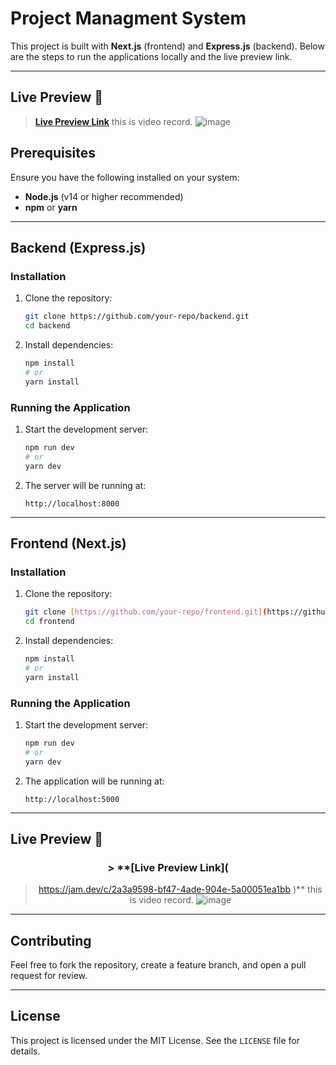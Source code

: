 # Project Managment System 

This project is built with **Next.js** (frontend) and **Express.js** (backend). Below are the steps to run the applications locally and the live preview link.

---

## Live Preview 🔴

> **[Live Preview Link](
>https://jam.dev/c/2a3a9598-bf47-4ade-904e-5a00051ea1bb
> )**
this is video record.
![image](https://github.com/user-attachments/assets/d56ca9c7-257c-4372-aa65-ae02cc85e413)

## Prerequisites

Ensure you have the following installed on your system:

- **Node.js** (v14 or higher recommended)
- **npm** or **yarn**

---

## Backend (Express.js)

### Installation

1. Clone the repository:

   ```bash
   git clone https://github.com/your-repo/backend.git
   cd backend
   ```

2. Install dependencies:

   ```bash
   npm install
   # or
   yarn install
   ```

### Running the Application

1. Start the development server:

   ```bash
   npm run dev
   # or
   yarn dev
   ```

2. The server will be running at:

   ```plaintext
   http://localhost:8000
   ```

---

## Frontend (Next.js)

### Installation

1. Clone the repository:

   ```bash
   git clone [https://github.com/your-repo/frontend.git](https://github.com/Ahmed-Fahmy212/project-managment-system.git)
   cd frontend
   ```

2. Install dependencies:

   ```bash
   npm install
   # or
   yarn install
   ```

### Running the Application

1. Start the development server:

   ```bash
   npm run dev
   # or
   yarn dev
   ```

2. The application will be running at:

   ```plaintext
   http://localhost:5000
   ```

---

## Live Preview 🎉

<div align="center">

### > **[Live Preview Link](
>https://jam.dev/c/2a3a9598-bf47-4ade-904e-5a00051ea1bb
> )**
this is video record.
![image](https://github.com/user-attachments/assets/f10d7551-20c9-4858-958c-f75e9136b466)

</div>

---

## Contributing

Feel free to fork the repository, create a feature branch, and open a pull request for review.

---

## License

This project is licensed under the MIT License. See the `LICENSE` file for details.
```
